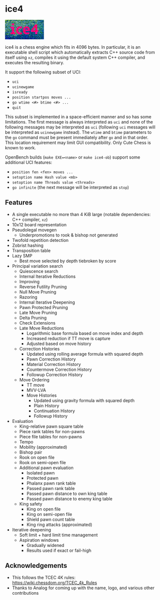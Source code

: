 # ice4

![ice4 logo](logo.png?raw=true)

ice4 is a chess engine which fits in 4096 bytes.
In particular, it is an executable shell script which automatically extracts C++ source code from itself using `xz`, compiles it using the default system C++ compiler, and executes the resulting binary.

It support the following subset of UCI:
- `uci`
- `ucinewgame`
- `isready`
- `position startpos moves ...`
- `go wtime <#> btime <#> ...`
- `quit`

This subset is implemented in a space-efficient manner and so has some limitations.
The first message is always interpreted as `uci` and none of the following messages may be interpreted as `uci` (following `uci` messages will be interpreted as `ucinewgame` instead).
The `wtime` and `btime` parameters to the `go` command must be present immediately after `go` and in that order.
This location requirement may limit GUI compatibility.
Only Cute Chess is known to work.

OpenBench builds (`make EXE=<name>` or `make ice4-ob`) support some additional UCI features:
- `position fen <fen> moves ...`
- `setoption name Hash value <mb>`
- `setoption name Threads value <threads>`
- `go infinite` (the next message will be interpreted as `stop`)

## Features

- A single executable no more than 4 KiB large (notable dependencies: C++ compiler, `xz`)
- 10x12 board representation
- Pseudolegal movegen
  - Underpromotions to rook & bishop not generated
- Twofold repetition detection
- Zobrist hashing
- Transposition table
- Lazy SMP
  - Best move selected by depth tiebroken by score
- Principal variation search
  - Quiescence search
  - Internal Iterative Reductions
  - Improving
  - Reverse Futility Pruning
  - Null Move Pruning
  - Razoring
  - Internal Iterative Deepening
  - Pawn Protected Pruning
  - Late Move Pruning
  - Delta Pruning
  - Check Extensions
  - Late Move Reductions
    - Logarithmic base formula based on move index and depth
    - Increased reduction if TT move is capture
    - Adjusted based on move history
  - Correction Histories
    - Updated using rolling average formula with squared depth 
    - Pawn Correction History
    - Material Correction History
    - Countermove Correction History
    - Followup Correction History
  - Move Ordering
    - TT move
    - MVV-LVA
    - Move Histories
      - Updated using gravity formula with squared depth
      - Plain History
      - Continuation History
      - Followup History
- Evaluation
  - King-relative pawn square table
  - Piece rank tables for non-pawns
  - Piece file tables for non-pawns
  - Tempo
  - Mobility (approximated)
  - Bishop pair
  - Rook on open file
  - Rook on semi-open file
  - Additional pawn evaluation
    - Isolated pawn
    - Protected pawn
    - Phalanx pawn rank table
    - Passed pawn rank table
    - Passed pawn distance to own king table
    - Passed pawn distance to enemy king table
  - King safety
    - King on open file
    - King on semi-open file
    - Shield pawn count table
    - King ring attacks (approximated)
- Iterative deepening
  - Soft limit + hard limit time management
  - Aspiration windows
    - Gradually widened
    - Results used if exact or fail-high

## Acknowledgements

- This follows the TCEC 4K rules: https://wiki.chessdom.org/TCEC_4k_Rules
- Thanks to Analog for coming up with the name, logo, and various other contributions
